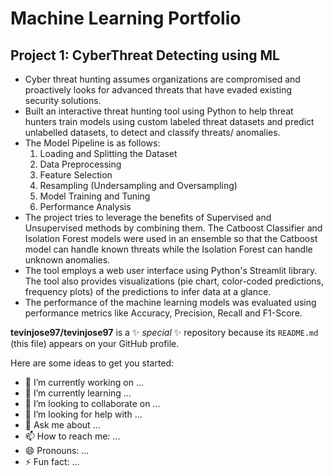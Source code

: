 # Machine Learning Portfolio

## Project 1: CyberThreat Detecting using ML
* Cyber threat hunting assumes organizations are compromised and proactively looks for advanced threats that have evaded existing security solutions.
* Built an interactive threat hunting tool using Python to help threat hunters train models using custom labeled threat datasets and predict unlabelled datasets, to detect and classify threats/ anomalies.
* The Model Pipeline is as follows: 
   1. Loading and Splitting the Dataset
   2. Data Preprocessing
   3. Feature Selection
   4. Resampling (Undersampling and Oversampling)
   5. Model Training and Tuning
   6. Performance Analysis
* The project tries to leverage the benefits of Supervised and Unsupervised methods by combining them. The Catboost Classifier and Isolation Forest models were used in an ensemble so that the Catboost model can handle known threats while the Isolation Forest can handle unknown anomalies.
* The tool employs a web user interface using Python's Streamlit library. The tool also provides visualizations (pie chart, color-coded predictions, frequency plots) of the predictions to infer data at a glance.
* The performance of the machine learning models was evaluated using performance metrics like Accuracy, Precision, Recall and F1-Score.


**tevinjose97/tevinjose97** is a ✨ _special_ ✨ repository because its `README.md` (this file) appears on your GitHub profile.

Here are some ideas to get you started:

- 🔭 I’m currently working on ...
- 🌱 I’m currently learning ...
- 👯 I’m looking to collaborate on ...
- 🤔 I’m looking for help with ...
- 💬 Ask me about ...
- 📫 How to reach me: ...
- 😄 Pronouns: ...
- ⚡ Fun fact: ...

